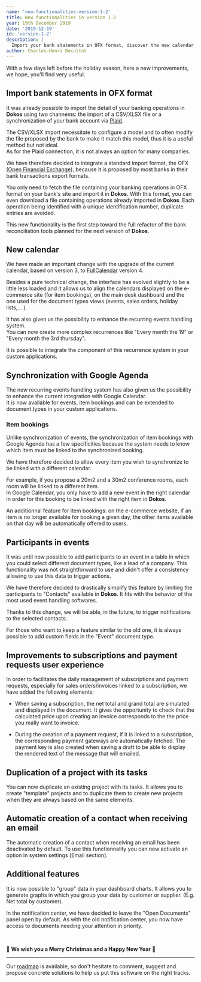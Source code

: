 ```yaml
---
name: 'new-functionalities-version-1-2'
title: New functionalities in version 1.2
year: 19th December 2019
date: '2019-12-19'
id: 'version-1-2'
description: |
  Import your bank statements in OFX format, discover the new calendar and synchronize your events and item bookings with Google Agenda.
author: Charles-Henri Decultot
---
```


With a few days left before the holiday season, here a new improvements, we hope, you'll find very useful.

## Import bank statements in OFX format

It was already possible to import the detail of your banking operations in __Dokos__ using two channems: the import of a CSV/XLSX file or a synchronization of your bank account via [Plaid](https://plaid.com/).  

The CSV/XLSX import necessitate to configure a model and to often modify the file proposed by the bank to make it match this model, thus it is a useful method but not ideal.  
As for the Plaid connection, it is not always an option for many companies.  

We have therefore decided to integrate a standard import format, the OFX ([Open Financial Exchange](https://en.wikipedia.org/wiki/Open_Financial_Exchange)), because it is proposed by most banks in their bank transactions export formats.  

You only need to fetch the file containing your banking operations in OFX format on your bank's site and import it in __Dokos__.
With this format, you can even download a file containing operations already imported in __Dokos__. Each operation being identified with a unique identification number, duplicate entries are avoided.  

This new functionality is the first step toward the full refactor of the bank reconciliation tools planned for the next version of __Dokos__.

## New calendar

We have made an important change with the upgrade of the current calendar, based on version 3, to [FullCalendar](https://fullcalendar.io/) version 4.  

Besides a pure technical change, the interface has evolved slightly to be a little less loaded and it allows us to align the calendars displayed on the e-commerce site (for item bookings), on the main desk dashboard and the one used for the document types views (events, sales orders, holiday lists,... ).  

It has also given us the possibility to enhance the recurring events handling system.  
You can now create more complex recurrences like "Every month the 19" or "Every month the 3rd thursday".  

It is possible to integrate the component of this recurrence system in your custom applications.  

## Synchronization with Google Agenda

The new recurring events handling system has also given us the possibility to enhance the current integration with Google Calendar.  
It is now available for events, item bookings and can be extended to document types in your custom applications.  

### Item bookings

Unlike synchronization of events, the synchronization of item bookings with Google Agenda has a few specificities because the system needs to know which item must be linked to the synchronised booking.  

We have therefore decided to allow every item you wish to synchronize to be linked with a different calendar.

For example, if you propose a 20m2 and a 30m2 conference rooms, each room will be linked to a different item.  
In Google Calendar, you only have to add a new event in the right calendar in order for this booking to be linked with the right item in __Dokos__.


An additionnal feature for item bookings: on the e-commerce website, if an item is no longer available for booking a given day, the other items available on that day will be automatically offered to users.  

## Participants in events

It was until now possible to add participants to an event in a table in which you could select different document types, like a lead of a company. This functionality was not straightforward to use and didn't offer a consistency allowing to use this data to trigger actions.  

We have therefore decided to drastically simplify this feature by limiting the participants to "Contacts" available in __Dokos__. It fits with the behavior of the most used event handling softwares.  

Thanks to this change, we will be able, in the future, to trigger notifications to the selected contacts.  

For those who want to keep a feature similar to the old one, it is always possible to add custom fields in the "Event" document type.  

## Improvements to subscriptions and payment requests user experience

In order to facilitates the daily management of subscriptions and payment requests, especially for sales orders/invoices linked to a subscription, we have added the following elements:

- When saving a subscription, the net total and grand total are simulated and displayed in the document. It gives the opportunity to check that the calculated price upon creating an invoice corresponds to the the price you really want to invoice.  

- During the creation of a payment request, if it is linked to a subscription, the corresponding payment gateways are automatically fetched. The payment key is also created when saving a draft to be able to display the rendered text of the message that will emailed.  

## Duplication of a project with its tasks

You can now duplicate an existing project with its tasks. 
It allows you to create "template" projects and to duplicate them to create new projects when they are always based on the same elements.  

## Automatic creation of a contact when receiving an email

The automatic creation of a contact when receiving an email has been deactivated by default. To use this functionnality you can new activate an option in system settings [Email section].  

## Additional features

It is now possible to "group" data in your dashboard charts. It allows you to generate graphs in which you group your data by customer or supplier. (E.g. Net total by customer).

In the notification center, we have decided to leave the "Open Documents" panel open by default. As with the old notification center, you now have access to documents needing your attention in priority.  

<br>  

🎄 **We wish you a Merry Christmas and a Happy New Year** 🎄
<br>  

---  
  
Our [roadmap](https://gitlab.com/dokos/dokos/-/boards/966503) is available, so don't hesitate to comment, suggest and propose concrete solutions to help us put this software on the right tracks.
